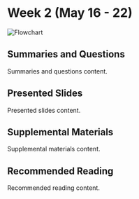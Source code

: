 # Week 2 (May 16 - 22)

![Flowchart](/assets/images/4853380320_492f9dce63_b.jpg ':class=banner-image')

## Summaries and Questions
Summaries and questions content.

## Presented Slides
Presented slides content.

## Supplemental Materials
Supplemental materials content.

## Recommended Reading
Recommended reading content.

